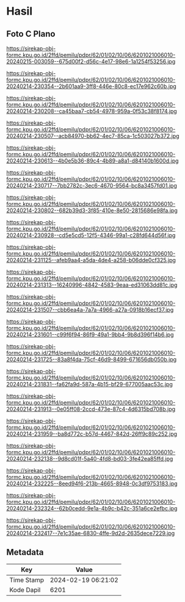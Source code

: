 # Hasil

## Foto C Plano

https://sirekap-obj-formc.kpu.go.id/2ffd/pemilu/pdpr/62/01/02/10/06/6201021006010-20240215-003059--675d00f2-d56c-4e17-98e6-1a1254f53256.jpg

https://sirekap-obj-formc.kpu.go.id/2ffd/pemilu/pdpr/62/01/02/10/06/6201021006010-20240214-230354--2b601aa9-3ff8-446e-80c8-ec17e962c60b.jpg

https://sirekap-obj-formc.kpu.go.id/2ffd/pemilu/pdpr/62/01/02/10/06/6201021006010-20240214-230208--ca45baa7-cb54-4978-959a-0f53c38f8174.jpg

https://sirekap-obj-formc.kpu.go.id/2ffd/pemilu/pdpr/62/01/02/10/06/6201021006010-20240214-230507--acb84970-bb62-4ec7-85ca-1c503027b372.jpg

https://sirekap-obj-formc.kpu.go.id/2ffd/pemilu/pdpr/62/01/02/10/06/6201021006010-20240214-230613--4b0e5b36-89c4-4b89-a8a1-d84140b1600d.jpg

https://sirekap-obj-formc.kpu.go.id/2ffd/pemilu/pdpr/62/01/02/10/06/6201021006010-20240214-230717--7bb2782c-3ec6-4670-9564-bc8a3457fd01.jpg

https://sirekap-obj-formc.kpu.go.id/2ffd/pemilu/pdpr/62/01/02/10/06/6201021006010-20240214-230802--682b39d3-3f85-410e-8e50-2815686e98fa.jpg

https://sirekap-obj-formc.kpu.go.id/2ffd/pemilu/pdpr/62/01/02/10/06/6201021006010-20240214-230928--cd5e5cd5-12f5-4346-99a1-c28fd644d56f.jpg

https://sirekap-obj-formc.kpu.go.id/2ffd/pemilu/pdpr/62/01/02/10/06/6201021006010-20240214-231125--afeb9aa4-a5da-4de4-a258-b06dde0cf325.jpg

https://sirekap-obj-formc.kpu.go.id/2ffd/pemilu/pdpr/62/01/02/10/06/6201021006010-20240214-231313--16240996-4842-4583-9eaa-ed31063dd81c.jpg

https://sirekap-obj-formc.kpu.go.id/2ffd/pemilu/pdpr/62/01/02/10/06/6201021006010-20240214-231507--cbb6ea4a-7a7a-4966-a27a-0918b16ecf37.jpg

https://sirekap-obj-formc.kpu.go.id/2ffd/pemilu/pdpr/62/01/02/10/06/6201021006010-20240214-231601--c99f6f94-86f9-49a1-9bb4-9b8d396f14b6.jpg

https://sirekap-obj-formc.kpu.go.id/2ffd/pemilu/pdpr/62/01/02/10/06/6201021006010-20240214-231725--83a8f4da-75cf-46d9-8499-671656db050b.jpg

https://sirekap-obj-formc.kpu.go.id/2ffd/pemilu/pdpr/62/01/02/10/06/6201021006010-20240214-231831--fa62fa9d-587a-4b15-bf29-677005aac53c.jpg

https://sirekap-obj-formc.kpu.go.id/2ffd/pemilu/pdpr/62/01/02/10/06/6201021006010-20240214-231913--0e05ff08-2ccd-473e-87c4-4d6315bd708b.jpg

https://sirekap-obj-formc.kpu.go.id/2ffd/pemilu/pdpr/62/01/02/10/06/6201021006010-20240214-231959--ba8d772c-b57d-4467-842d-26ff9c89c252.jpg

https://sirekap-obj-formc.kpu.go.id/2ffd/pemilu/pdpr/62/01/02/10/06/6201021006010-20240214-232138--9d8cd01f-5a40-4fd8-bd03-3fe42ea85ffd.jpg

https://sirekap-obj-formc.kpu.go.id/2ffd/pemilu/pdpr/62/01/02/10/06/6201021006010-20240214-232225--8eed94f6-213b-4665-8948-0c3df9753183.jpg

https://sirekap-obj-formc.kpu.go.id/2ffd/pemilu/pdpr/62/01/02/10/06/6201021006010-20240214-232324--62b0cedd-9e1a-4b9c-b42c-351a6ce2efbc.jpg

https://sirekap-obj-formc.kpu.go.id/2ffd/pemilu/pdpr/62/01/02/10/06/6201021006010-20240214-232417--7e1c35ae-6830-4ffe-9d2d-2635dece7229.jpg


## Metadata

| Key        | Value               |
| ---------- | ------------------- |
| Time Stamp | 2024-02-19 06:21:02 |
| Kode Dapil | 6201                |



